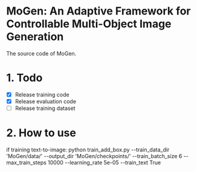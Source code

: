 # MoGen: An Adaptive Framework for Controllable Multi-Object Image Generation
The source code of MoGen.

# 1. Todo
- [x] Release training code
- [x] Release evaluation code
- [ ] Release training dataset

# 2. How to use

if training text-to-image:
python train_add_box.py --train_data_dir 'MoGen/data/' --output_dir 'MoGen/checkpoints/' --train_batch_size 6 --max_train_steps 10000 --learning_rate 5e-05 --train_text True
